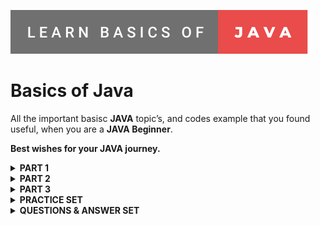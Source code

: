 [![](https://github.com/Hrishikesh7665/Basics_of_Java/blob/main/logo.svg)](https://www.oracle.com/in/java/)

# Basics of Java
All the important basisc **JAVA** topic’s, and codes example that you found useful, when you are a **JAVA Beginner**.

**Best wishes for your JAVA journey.**

<details>
<summary> <strong > PART 1 </strong> </summary>
<br/>

`01` [Hello World](https://github.com/Hrishikesh7665/Basics_of_Java/blob/main/src/Java_01_HelloWorld.java)

`02` [Literals in Java](https://github.com/Hrishikesh7665/Basics_of_Java/blob/main/src/Java_02_Literals.java)

`03` [Taking Input From User](https://github.com/Hrishikesh7665/Basics_of_Java/blob/main/src/Java_03_TakingInput.java)

`04` [Operators in Java](https://github.com/Hrishikesh7665/Basics_of_Java/blob/main/src/Java_04_Operators.java)

`05` [Associativity of Operators in Java](https://github.com/Hrishikesh7665/Basics_of_Java/blob/main/src/Java_05_Associativity_of_Operators.java)

`06` [Resulting Data Type in Java](https://github.com/Hrishikesh7665/Basics_of_Java/blob/main/src/Java_06_Resulting_Data_Type.java)

`07` [Strings and Formats in Java](https://github.com/Hrishikesh7665/Basics_of_Java/blob/main/src/Java_07_Strings_and_Format.java)

`08` [String Methods in Java](https://github.com/Hrishikesh7665/Basics_of_Java/blob/main/src/Java_08_string_methods.java)

`09` [Relational Logical Operators in Java](https://github.com/Hrishikesh7665/Basics_of_Java/blob/main/src/Java_09_relational_logical_operator.java)

`10` [While Loop in Java](https://github.com/Hrishikesh7665/Basics_of_Java/blob/main/src/Java_10_WhileLoop.java)

`11` [Do While Loop in Java](https://github.com/Hrishikesh7665/Basics_of_Java/blob/main/src/Java_11_Do_while_loop.java)

`12` [For Loop in Java](https://github.com/Hrishikesh7665/Basics_of_Java/blob/main/src/Java_12_For_loop.java)

`13` [Arrays in Java](https://github.com/Hrishikesh7665/Basics_of_Java/blob/main/src/Java_13_Arrays.java)

`14` [For-Each Loop & 'element'](https://github.com/Hrishikesh7665/Basics_of_Java/blob/main/src/Java_14_ForEachLoop_and_Element.java)

`15` [2D Array](https://github.com/Hrishikesh7665/Basics_of_Java/blob/main/src/Java_15_2D_Array.java)

`16` [Methods in Java](https://github.com/Hrishikesh7665/Basics_of_Java/blob/main/src/Java_16_Methods.java)

`17` [Methods Overloading in Java](https://github.com/Hrishikesh7665/Basics_of_Java/blob/main/src/Java_17_Methods_Overloading.java)

`18` [Variable Arguments (Multiple Arguments) in Java](https://github.com/Hrishikesh7665/Basics_of_Java/blob/main/src/Java_18_Variable_Arguments.java)

`19` [Recursion in Java](https://github.com/Hrishikesh7665/Basics_of_Java/blob/main/src/Java_19_Recursion.java)

</details>


<details>
<summary> <strong > PART 2 </strong> </summary>
<br/>

`20` [Introduction to Java OPPS Consept](https://github.com/Hrishikesh7665/Basics_of_Java/blob/main/src/Java_20_Introduction%20To%20Java%20OPPS.txt) `Text`

`21` [Createing a New Class in Java](https://github.com/Hrishikesh7665/Basics_of_Java/blob/main/src/Java_21_Own_Class.java)

`22` [Access Modifiers Getters & Setters in Java](https://github.com/Hrishikesh7665/Basics_of_Java/blob/main/src/Java_22_AccessModifiers_Getters_and_Setters.java)

`23` [Constructors in Java](https://github.com/Hrishikesh7665/Basics_of_Java/blob/main/src/Java_23_Constructors.java)

`24` [Inheritance in Java](https://github.com/Hrishikesh7665/Basics_of_Java/blob/main/src/Java_24_Inheritance.java)

`25` [Inheritance with Constructors in Java 1](https://github.com/Hrishikesh7665/Basics_of_Java/blob/main/src/Java_25_Inheritance_With_Constructors.java)

`25` [Inheritance with Constructors in Java 2](https://github.com/Hrishikesh7665/Basics_of_Java/blob/main/src/Java_25_Inheritance_With_Constructors_Example2.java) `Example`

`26` ['this' & 'super' Keyword in Java](https://github.com/Hrishikesh7665/Basics_of_Java/blob/main/src/Java_26_this_and_super_keyword.java)

`27` [Method Overriding in Java](https://github.com/Hrishikesh7665/Basics_of_Java/blob/main/src/Java_27_Method_Overriding.java)

`28` [Dynamic Method Dispatch/Runtime Polymorphism in Java](https://github.com/Hrishikesh7665/Basics_of_Java/blob/main/src/Java_28_Dynamic_Method_Dispatch_or_Runtime_Polymorphism.java)

</details>


<details>
<summary> <strong > PART 3 </strong> </summary>
<br/>

`29` [Abstract Class in Java](https://github.com/Hrishikesh7665/Basics_of_Java/blob/main/src/Java_29_Abstract_class.java)

`30` [Interfaces in Java](https://github.com/Hrishikesh7665/Basics_of_Java/blob/main/src/Java_30_Interfaces.java)

`31` [Abstract Classes vs Interface](https://github.com/Hrishikesh7665/Basics_of_Java/blob/main/src/Java_31_Abstract%20Classes%20vs%20Interface.txt) `Text`

`32` [Why Multiple Inheritance is not allowed in Java](https://github.com/Hrishikesh7665/Basics_of_Java/blob/main/src/Java_32_Why%20Multiple%20Inheritance%20Is%20Not%20Allowed%20In%20Java.txt) `Text`

`33` [Default Methods & Interfaces in Java](https://github.com/Hrishikesh7665/Basics_of_Java/blob/main/src/Java_33_Default_Methods_and_Interfaces.java)

`34` [Inheritance in Interfaces in Java](https://github.com/Hrishikesh7665/Basics_of_Java/blob/main/src/Java_34_Inheritance_in_Interfaces.java)

`35` [Polymorphism in Interfaces Java](https://github.com/Hrishikesh7665/Basics_of_Java/blob/main/src/Java_35_Polymorphism_in_Interfaces.java)

`36` [Interpreted vs Compiled Languages](https://github.com/Hrishikesh7665/Basics_of_Java/blob/main/src/Java_36_Interpreted%20vs%20Compiled%20Languages.txt) `Text`

`37` [Bitwise Operators in Java](https://github.com/Hrishikesh7665/Basics_of_Java/blob/main/src/Java_37_Bitwise_Operator.java)

</details>






<details>
<summary> <strong > PRACTICE SET </strong> </summary>
<br/>

`01` [Practice Set 1](https://github.com/Hrishikesh7665/Basics_of_Java/blob/main/src/Practice_Set_1.java)


`02` [Practice Set 2](https://github.com/Hrishikesh7665/Basics_of_Java/blob/main/src/Practice_Set_2.java)

`03` [Practice Set 2](https://github.com/Hrishikesh7665/Basics_of_Java/blob/main/src/Practice_Set_3.java)

</details>


<details>
<summary> <strong > QUESTIONS & ANSWER SET </strong> </summary>
<br/>

`01` [QNA Set 1](https://github.com/Hrishikesh7665/Basics_of_Java/blob/main/src/Question_Set_1.java)

`02` [QNA Set 2](https://github.com/Hrishikesh7665/Basics_of_Java/blob/main/src/Question_Set_2.java)

`03` [QNA Set 3](https://github.com/Hrishikesh7665/Basics_of_Java/blob/main/src/Question_Set_3_RockPaperScissor.java) `ROCK PAPER SCISSOR`

`04` [QNA Set 4](https://github.com/Hrishikesh7665/Basics_of_Java/blob/main/src/Question_Set_4_Online_Library.java) `Online Library`

</details>
